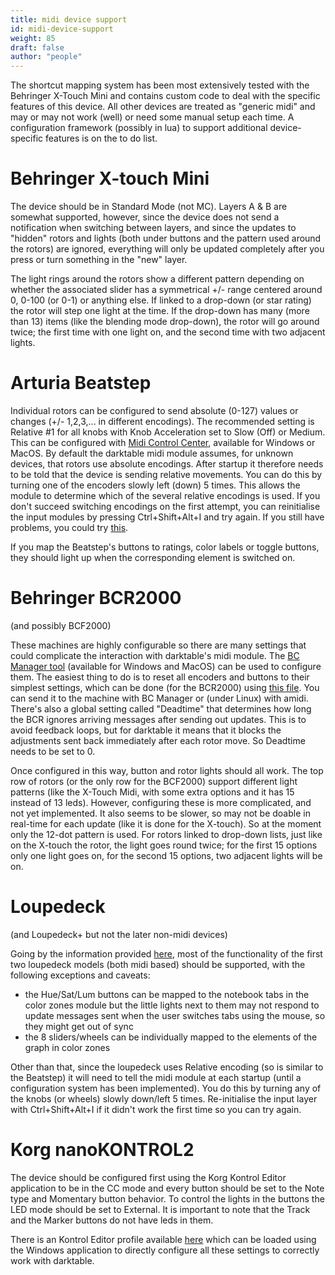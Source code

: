 ```yaml
---
title: midi device support
id: midi-device-support
weight: 85
draft: false
author: "people"
---
```


The shortcut mapping system has been most extensively tested with the Behringer X-Touch Mini and contains custom code to deal with the specific features of this device. All other devices are treated as "generic midi" and may or may not work (well) or need some manual setup each time. A configuration framework (possibly in lua) to support additional device-specific features is on the to do list.

# Behringer X-touch Mini

The device should be in Standard Mode (not MC). Layers A & B are somewhat supported, however, since the device does not send a notification when switching between layers, and since the updates to "hidden" rotors and lights (both under buttons and the pattern used around the rotors) are ignored, everything will only be updated completely after you press or turn something in the "new" layer.

The light rings around the rotors show a different pattern depending on whether the associated slider has a symmetrical +/- range centered around 0, 0-100 (or 0-1) or anything else. If linked to a drop-down (or star rating) the rotor will step one light at the time. If the drop-down has many (more than 13) items (like the blending mode drop-down), the rotor will go around twice; the first time with one light on, and the second time with two adjacent lights.

# Arturia Beatstep

Individual rotors can be configured to send absolute (0-127) values or changes (+/- 1,2,3,... in different encodings). The recommended setting is Relative #1 for all knobs with Knob Acceleration set to Slow (Off) or Medium. This can be configured with [Midi Control Center](https://www.arturia.com/support/downloads&manuals), available for Windows or MacOS. By default the darktable midi module assumes, for unknown devices, that rotors use absolute encodings. After startup it therefore needs to be told that the device is sending relative movements. You can do this by turning one of the encoders slowly left (down) 5 times. This allows the module to determine which of the several relative encodings is used. If you don't succeed switching encodings on the first attempt, you can reinitialise the input modules by pressing Ctrl+Shift+Alt+I and try again. If you still have problems, you could try [this](https://wd40.co.uk/product/fast-drying-contact-cleaner/).

If you map the Beatstep's buttons to ratings, color labels or toggle buttons, they should light up when the corresponding element is switched on.

# Behringer BCR2000 

(and possibly BCF2000)

These machines are highly configurable so there are many settings that could complicate the interaction with darktable's midi module. The [BC Manager tool](https://mountainutilities.eu/bcmanager) (available for Windows and MacOS) can be used to configure them. The easiest thing to do is to reset all encoders and buttons to their simplest settings, which can be done (for the BCR2000) using [this file](https://github.com/dterrahe/darktable/files/6539400/bcr2000.all.buttons.and.encoders.zip). You can send it to the machine with BC Manager or (under Linux) with amidi. There's also a global setting called "Deadtime" that determines how long the BCR ignores arriving messages after sending out updates. This is to avoid feedback loops, but for darktable it means that it blocks the adjustments sent back immediately after each rotor move. So Deadtime needs to be set to 0.

Once configured in this way, button and rotor lights should all work. The top row of rotors (or the only row for the BCF2000) support different light patterns (like the X-Touch Midi, with some extra options and it has 15 instead of 13 leds). However, configuring these is more complicated, and not yet implemented. It also seems to be slower, so may not be doable in real-time for each update (like it is done for the X-touch). So at the moment only the 12-dot pattern is used. For rotors linked to drop-down lists, just like on the X-touch the rotor, the light goes round twice; for the first 15 options only one light goes on, for the second 15 options, two adjacent lights will be on.

# Loupedeck 

(and Loupedeck+ but not the later non-midi devices) 

Going by the information provided [here](https://discuss.pixls.us/t/midi-controller-for-darktable/2582/92), most of the functionality of the first two loupedeck models (both midi based) should be supported, with the following exceptions and caveats:

- the Hue/Sat/Lum buttons can be mapped to the notebook tabs in the color zones module but the little lights next to them may not respond to update messages sent when the user switches tabs using the mouse, so they might get out of sync
- the 8 sliders/wheels can be individually mapped to the elements of the graph in color zones

Other than that, since the loupedeck uses Relative encoding (so is similar to the Beatstep) it will need to tell the midi module at each startup (until a configuration system has been implemented). You do this by turning any of the knobs (or wheels) slowly down/left 5 times. Re-initialise the input layer with Ctrl+Shift+Alt+I if it didn't work the first time so you can try again.

# Korg nanoKONTROL2

The device should be configured first using the Korg Kontrol Editor application to be in the CC mode and every button should be set to the Note type and Momentary button behavior. To control the lights in the buttons the LED mode should be set to External. It is important to note that the Track and the Marker buttons do not have leds in them.

There is an Kontrol Editor profile available [here](https://github.com/darktable-org/darktable/files/7603658/note_buttons.zip) which can be loaded using the Windows application to directly configure all these settings to correctly work with darktable.
